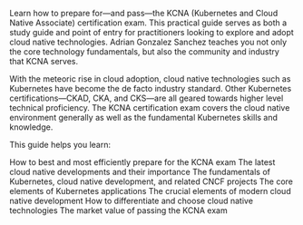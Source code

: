 Learn how to prepare for—and pass—the KCNA (Kubernetes and Cloud Native Associate) certification exam. 
This practical guide serves as both a study guide and point of entry for practitioners looking to explore
 and adopt cloud native technologies. Adrian Gonzalez Sanchez teaches you not only the core technology 
fundamentals, but also the community and industry that KCNA serves.

With the meteoric rise in cloud adoption, cloud native technologies such as Kubernetes have become the 
de facto industry standard. Other Kubernetes certifications—CKAD, CKA, and CKS—are all geared towards 
higher level technical proficiency. The KCNA certification exam covers the cloud native environment 
generally as well as the fundamental Kubernetes skills and knowledge.

This guide helps you learn:

How to best and most efficiently prepare for the KCNA exam
The latest cloud native developments and their importance
The fundamentals of Kubernetes, cloud native development, and related CNCF projects
The core elements of Kubernetes applications
The crucial elements of modern cloud native development
How to differentiate and choose cloud native technologies
The market value of passing the KCNA exam